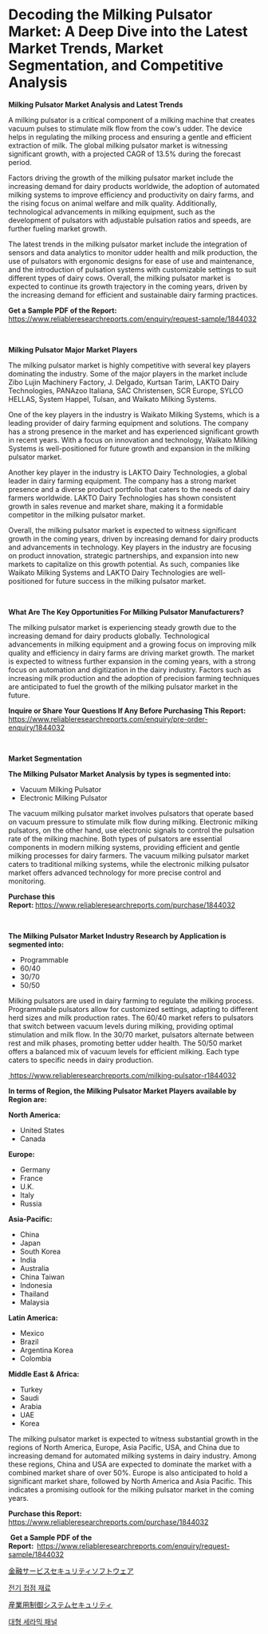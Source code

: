 <p><h1>Decoding the Milking Pulsator Market: A Deep Dive into the Latest Market Trends, Market Segmentation, and Competitive Analysis</h1></p><p><strong>Milking Pulsator Market Analysis and Latest Trends</strong></p>
<p><p>A milking pulsator is a critical component of a milking machine that creates vacuum pulses to stimulate milk flow from the cow's udder. The device helps in regulating the milking process and ensuring a gentle and efficient extraction of milk. The global milking pulsator market is witnessing significant growth, with a projected CAGR of 13.5% during the forecast period.</p><p>Factors driving the growth of the milking pulsator market include the increasing demand for dairy products worldwide, the adoption of automated milking systems to improve efficiency and productivity on dairy farms, and the rising focus on animal welfare and milk quality. Additionally, technological advancements in milking equipment, such as the development of pulsators with adjustable pulsation ratios and speeds, are further fueling market growth.</p><p>The latest trends in the milking pulsator market include the integration of sensors and data analytics to monitor udder health and milk production, the use of pulsators with ergonomic designs for ease of use and maintenance, and the introduction of pulsation systems with customizable settings to suit different types of dairy cows. Overall, the milking pulsator market is expected to continue its growth trajectory in the coming years, driven by the increasing demand for efficient and sustainable dairy farming practices.</p></p>
<p><strong>Get a Sample PDF of the Report:&nbsp;</strong> <a href="https://www.reliableresearchreports.com/enquiry/request-sample/1844032">https://www.reliableresearchreports.com/enquiry/request-sample/1844032</a></p>
<p>&nbsp;</p>
<p><strong>Milking Pulsator Major Market Players</strong></p>
<p><p>The milking pulsator market is highly competitive with several key players dominating the industry. Some of the major players in the market include Zibo Lujin Machinery Factory, J. Delgado, Kurtsan Tarim, LAKTO Dairy Technologies, PANAzoo Italiana, SAC Christensen, SCR Europe, SYLCO HELLAS, System Happel, Tulsan, and Waikato Milking Systems.</p><p>One of the key players in the industry is Waikato Milking Systems, which is a leading provider of dairy farming equipment and solutions. The company has a strong presence in the market and has experienced significant growth in recent years. With a focus on innovation and technology, Waikato Milking Systems is well-positioned for future growth and expansion in the milking pulsator market.</p><p>Another key player in the industry is LAKTO Dairy Technologies, a global leader in dairy farming equipment. The company has a strong market presence and a diverse product portfolio that caters to the needs of dairy farmers worldwide. LAKTO Dairy Technologies has shown consistent growth in sales revenue and market share, making it a formidable competitor in the milking pulsator market.</p><p>Overall, the milking pulsator market is expected to witness significant growth in the coming years, driven by increasing demand for dairy products and advancements in technology. Key players in the industry are focusing on product innovation, strategic partnerships, and expansion into new markets to capitalize on this growth potential. As such, companies like Waikato Milking Systems and LAKTO Dairy Technologies are well-positioned for future success in the milking pulsator market.</p></p>
<p>&nbsp;</p>
<p><strong>What Are The Key Opportunities For Milking Pulsator Manufacturers?</strong></p>
<p><p>The milking pulsator market is experiencing steady growth due to the increasing demand for dairy products globally. Technological advancements in milking equipment and a growing focus on improving milk quality and efficiency in dairy farms are driving market growth. The market is expected to witness further expansion in the coming years, with a strong focus on automation and digitization in the dairy industry. Factors such as increasing milk production and the adoption of precision farming techniques are anticipated to fuel the growth of the milking pulsator market in the future.</p></p>
<p><strong>Inquire or Share Your Questions If Any Before Purchasing This Report:</strong> <a href="https://www.reliableresearchreports.com/enquiry/pre-order-enquiry/1844032">https://www.reliableresearchreports.com/enquiry/pre-order-enquiry/1844032</a></p>
<p>&nbsp;</p>
<p><strong>Market Segmentation</strong></p>
<p><strong>The Milking Pulsator Market Analysis by types is segmented into:</strong></p>
<p><ul><li>Vacuum Milking Pulsator</li><li>Electronic Milking Pulsator</li></ul></p>
<p><p>The vacuum milking pulsator market involves pulsators that operate based on vacuum pressure to stimulate milk flow during milking. Electronic milking pulsators, on the other hand, use electronic signals to control the pulsation rate of the milking machine. Both types of pulsators are essential components in modern milking systems, providing efficient and gentle milking processes for dairy farmers. The vacuum milking pulsator market caters to traditional milking systems, while the electronic milking pulsator market offers advanced technology for more precise control and monitoring.</p></p>
<p><strong>Purchase this Report:&nbsp;</strong><a href="https://www.reliableresearchreports.com/purchase/1844032">https://www.reliableresearchreports.com/purchase/1844032</a></p>
<p>&nbsp;</p>
<p><strong>The Milking Pulsator Market Industry Research by Application is segmented into:</strong></p>
<p><ul><li>Programmable</li><li>60/40</li><li>30/70</li><li>50/50</li></ul></p>
<p><p>Milking pulsators are used in dairy farming to regulate the milking process. Programmable pulsators allow for customized settings, adapting to different herd sizes and milk production rates. The 60/40 market refers to pulsators that switch between vacuum levels during milking, providing optimal stimulation and milk flow. In the 30/70 market, pulsators alternate between rest and milk phases, promoting better udder health. The 50/50 market offers a balanced mix of vacuum levels for efficient milking. Each type caters to specific needs in dairy production.</p></p>
<p><a href="https://www.reliableresearchreports.com/milking-pulsator-r1844032">&nbsp;https://www.reliableresearchreports.com/milking-pulsator-r1844032</a></p>
<p><strong>In terms of Region, the Milking Pulsator Market Players available by Region are:</strong></p>
<p>
    <p> <strong> North America: </strong>
        <ul>
            <li>United States</li>
            <li>Canada</li>
        </ul>
        </p> 
    <p> <strong> Europe: </strong>
        <ul>
            <li>Germany</li>
            <li>France</li>
            <li>U.K.</li>
            <li>Italy</li>
            <li>Russia</li>
        </ul>
        </p> 
    <p> <strong> Asia-Pacific: </strong>
        <ul>
            <li>China</li>
            <li>Japan</li>
            <li>South Korea</li>
            <li>India</li>
            <li>Australia</li>
            <li>China Taiwan</li>
            <li>Indonesia</li>
            <li>Thailand</li>
            <li>Malaysia</li>
        </ul>
        </p> 
    <p> <strong> Latin America: </strong>
        <ul>
            <li>Mexico</li>
            <li>Brazil</li>
            <li>Argentina Korea</li>
            <li>Colombia</li>
        </ul>
        </p> 
    <p> <strong> Middle East & Africa: </strong>
        <ul>
            <li>Turkey</li>
            <li>Saudi</li>
            <li>Arabia</li>
            <li>UAE</li>
            <li>Korea</li>
        </ul>
    </p>
    </p>
<p><p>The milking pulsator market is expected to witness substantial growth in the regions of North America, Europe, Asia Pacific, USA, and China due to increasing demand for automated milking systems in dairy industry. Among these regions, China and USA are expected to dominate the market with a combined market share of over 50%. Europe is also anticipated to hold a significant market share, followed by North America and Asia Pacific. This indicates a promising outlook for the milking pulsator market in the coming years.</p></p>
<p><strong>Purchase this Report: </strong><a href="https://www.reliableresearchreports.com/purchase/1844032">https://www.reliableresearchreports.com/purchase/1844032</a></p>
<p>&nbsp;<strong>Get a Sample PDF of the Report:&nbsp;&nbsp;</strong><a href="https://www.reliableresearchreports.com/enquiry/request-sample/1844032">https://www.reliableresearchreports.com/enquiry/request-sample/1844032</a></p>
<p><strong></strong></p>
<p><p><a href="https://medium.com/@brianayatt2023/%E9%87%91%E8%9E%8D%E3%82%B5%E3%83%BC%E3%83%93%E3%82%B9%E3%82%BB%E3%82%AD%E3%83%A5%E3%83%AA%E3%83%86%E3%82%A3%E3%82%BD%E3%83%95%E3%83%88%E3%82%A6%E3%82%A7%E3%82%A2%E5%B8%82%E5%A0%B4%E8%A6%8F%E6%A8%A1%E3%81%AF-%E3%82%B0%E3%83%AD%E3%83%BC%E3%83%90%E3%83%AB%E6%A5%AD%E7%95%8C%E3%81%A7%E6%9C%80%E9%81%A9%E3%81%AA%E3%83%9E%E3%83%BC%E3%82%B1%E3%83%86%E3%82%A3%E3%83%B3%E3%82%B0%E3%83%81%E3%83%A3%E3%83%8D%E3%83%AB%E3%82%92%E6%98%8E%E3%82%89%E3%81%8B%E3%81%AB%E3%81%97%E3%81%BE%E3%81%99-bbad3992f0f9">金融サービスセキュリティソフトウェア</a></p><p><a href="https://medium.com/@raymondietrich7892023/%EC%A0%84%EA%B8%B0-%EC%A0%91%EC%B4%89-%EC%86%8C%EC%9E%AC-%EC%8B%9C%EC%9E%A5-%EC%A0%84%EB%A7%9D-%EC%82%B0%EC%97%85-%EA%B0%9C%EC%9A%94-%EB%B0%8F-%EC%98%88%EC%B8%A1-2024%EB%85%84%EB%B6%80%ED%84%B0-2031%EB%85%84%EA%B9%8C%EC%A7%80-82b5e3422d14">전기 접점 재료</a></p><p><a href="https://medium.com/@brycenboyer2023/%E5%B7%A5%E6%A5%AD%E5%88%B6%E5%BE%A1%E3%82%B7%E3%82%B9%E3%83%86%E3%83%A0%E3%82%BB%E3%82%AD%E3%83%A5%E3%83%AA%E3%83%86%E3%82%A3%E5%B8%82%E5%A0%B4-%E3%82%BF%E3%82%A4%E3%83%97-%E3%82%A2%E3%83%97%E3%83%AA%E3%82%B1%E3%83%BC%E3%82%B7%E3%83%A7%E3%83%B3-%E5%9C%B0%E7%90%86%E3%81%AB%E3%82%88%E3%82%8B%E5%8C%85%E6%8B%AC%E7%9A%84%E8%A9%95%E4%BE%A1-f4f2e3466276">産業用制御システムセキュリティ</a></p><p><a href="https://medium.com/@marymorgan1939/%EB%8C%80%ED%98%95-%EC%84%B8%EB%9D%BC%EB%AF%B9-%ED%8C%A8%EB%84%90-%EC%8B%9C%EC%9E%A5-%EB%B6%84%EC%84%9D-%EA%B8%80%EB%A1%9C%EB%B2%8C-%EC%82%B0%EC%97%85-%EC%A0%84%EB%A7%9D-%EB%B0%8F-%EC%A0%84%EB%A7%9D-2024%EB%85%84%EB%B6%80%ED%84%B0-2031%EB%85%84-bad33f0d3ef1">대형 세라믹 패널</a></p></p>